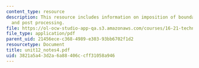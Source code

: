 ```yaml
---
content_type: resource
description: This resource includes information on imposition of boundary conditions,
  and post processing.
file: https://ol-ocw-studio-app-qa.s3.amazonaws.com/courses/16-21-techniques-for-structural-analysis-and-design-spring-2005/3821a5a43d2a6a88406ccff31058a946_unit12_notes4.pdf
file_type: application/pdf
parent_uid: 21456ece-c368-4989-e303-93bb6702f1d2
resourcetype: Document
title: unit12_notes4.pdf
uid: 3821a5a4-3d2a-6a88-406c-cff31058a946
---
```

